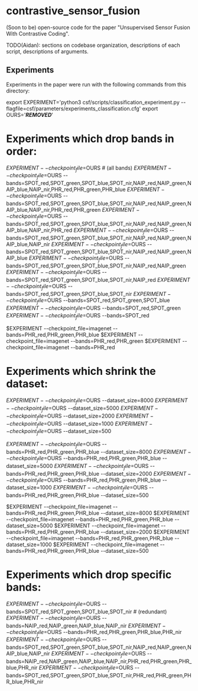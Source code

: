 # contrastive_sensor_fusion
(Soon to be) open-source code for the paper "Unsupervised Sensor Fusion With Contrastive Coding".

TODO(Aidan): sections on codebase organization, descriptions of each script, descriptions of arguments.


Experiments
-----------

Experiments in the paper were run with the following commands from this directory:

  export EXPERIMENT='python3 csf/scripts/classification_experiment.py --flagfile=csf/parameters/experiments_classification.cfg'
  export OURS='***REMOVED***'

  # Experiments which drop bands in order:
  $EXPERIMENT --checkpoint_file=$OURS # (all bands)
  $EXPERIMENT --checkpoint_file=$OURS --bands=SPOT_red,SPOT_green,SPOT_blue,SPOT_nir,NAIP_red,NAIP_green,NAIP_blue,NAIP_nir,PHR_red,PHR_green,PHR_blue
  $EXPERIMENT --checkpoint_file=$OURS --bands=SPOT_red,SPOT_green,SPOT_blue,SPOT_nir,NAIP_red,NAIP_green,NAIP_blue,NAIP_nir,PHR_red,PHR_green
  $EXPERIMENT --checkpoint_file=$OURS --bands=SPOT_red,SPOT_green,SPOT_blue,SPOT_nir,NAIP_red,NAIP_green,NAIP_blue,NAIP_nir,PHR_red
  $EXPERIMENT --checkpoint_file=$OURS --bands=SPOT_red,SPOT_green,SPOT_blue,SPOT_nir,NAIP_red,NAIP_green,NAIP_blue,NAIP_nir
  $EXPERIMENT --checkpoint_file=$OURS --bands=SPOT_red,SPOT_green,SPOT_blue,SPOT_nir,NAIP_red,NAIP_green,NAIP_blue
  $EXPERIMENT --checkpoint_file=$OURS --bands=SPOT_red,SPOT_green,SPOT_blue,SPOT_nir,NAIP_red,NAIP_green
  $EXPERIMENT --checkpoint_file=$OURS --bands=SPOT_red,SPOT_green,SPOT_blue,SPOT_nir,NAIP_red
  $EXPERIMENT --checkpoint_file=$OURS --bands=SPOT_red,SPOT_green,SPOT_blue,SPOT_nir
  $EXPERIMENT --checkpoint_file=$OURS --bands=SPOT_red,SPOT_green,SPOT_blue
  $EXPERIMENT --checkpoint_file=$OURS --bands=SPOT_red,SPOT_green
  $EXPERIMENT --checkpoint_file=$OURS --bands=SPOT_red
  
  $EXPERIMENT --checkpoint_file=imagenet --bands=PHR_red,PHR_green,PHR_blue
  $EXPERIMENT --checkpoint_file=imagenet --bands=PHR_red,PHR_green
  $EXPERIMENT --checkpoint_file=imagenet --bands=PHR_red

  # Experiments which shrink the dataset:
  $EXPERIMENT --checkpoint_file=$OURS --dataset_size=8000
  $EXPERIMENT --checkpoint_file=$OURS --dataset_size=5000
  $EXPERIMENT --checkpoint_file=$OURS --dataset_size=2000
  $EXPERIMENT --checkpoint_file=$OURS --dataset_size=1000
  $EXPERIMENT --checkpoint_file=$OURS --dataset_size=500
  
  $EXPERIMENT --checkpoint_file=$OURS --bands=PHR_red,PHR_green,PHR_blue --dataset_size=8000
  $EXPERIMENT --checkpoint_file=$OURS --bands=PHR_red,PHR_green,PHR_blue --dataset_size=5000
  $EXPERIMENT --checkpoint_file=$OURS --bands=PHR_red,PHR_green,PHR_blue --dataset_size=2000
  $EXPERIMENT --checkpoint_file=$OURS --bands=PHR_red,PHR_green,PHR_blue --dataset_size=1000
  $EXPERIMENT --checkpoint_file=$OURS --bands=PHR_red,PHR_green,PHR_blue --dataset_size=500

  $EXPERIMENT --checkpoint_file=imagenet --bands=PHR_red,PHR_green,PHR_blue --dataset_size=8000
  $EXPERIMENT --checkpoint_file=imagenet --bands=PHR_red,PHR_green,PHR_blue --dataset_size=5000
  $EXPERIMENT --checkpoint_file=imagenet --bands=PHR_red,PHR_green,PHR_blue --dataset_size=2000
  $EXPERIMENT --checkpoint_file=imagenet --bands=PHR_red,PHR_green,PHR_blue --dataset_size=1000
  $EXPERIMENT --checkpoint_file=imagenet --bands=PHR_red,PHR_green,PHR_blue --dataset_size=500

  # Experiments which drop specific bands:
  $EXPERIMENT --checkpoint_file=$OURS --bands=SPOT_red,SPOT_green,SPOT_blue,SPOT_nir # (redundant)
  $EXPERIMENT --checkpoint_file=$OURS --bands=NAIP_red,NAIP_green,NAIP_blue,NAIP_nir
  $EXPERIMENT --checkpoint_file=$OURS --bands=PHR_red,PHR_green,PHR_blue,PHR_nir
  $EXPERIMENT --checkpoint_file=$OURS --bands=SPOT_red,SPOT_green,SPOT_blue,SPOT_nir,NAIP_red,NAIP_green,NAIP_blue,NAIP_nir
  $EXPERIMENT --checkpoint_file=$OURS --bands=NAIP_red,NAIP_green,NAIP_blue,NAIP_nir,PHR_red,PHR_green,PHR_blue,PHR_nir
  $EXPERIMENT --checkpoint_file=$OURS --bands=SPOT_red,SPOT_green,SPOT_blue,SPOT_nir,PHR_red,PHR_green,PHR_blue,PHR_nir
